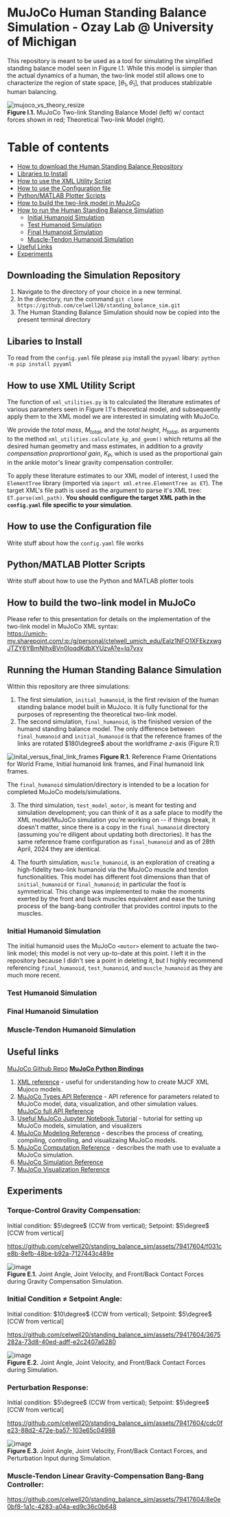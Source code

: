 # MuJoCo Human Standing Balance Simulation - Ozay Lab @ University of Michigan

This repository is meant to be used as a tool for simulating the simplified standing balance model seen in Figure I.1. While this model is simpler than the actual dynamics of a human, the two-link model still allows one to characterize the region of state space, $[\theta_1, \dot{\theta}_1]$, that produces stablizable human balancing.

![mujoco_vs_theory_resize](https://github.com/celwell20/standing_balance_sim/assets/79417604/3b26e5d5-4d15-470c-8215-d78d28e7ac9a) \
**Figure I.1.** MuJoCo Two-link Standing Balance Model (left) w/ contact forces shown in red; Theoretical Two-link Model (right).

Table of contents
=================
<!--ts-->

   * [How to download the Human Standing Balance Repository](#Downloading-the-Simulation-Repository)
   * [Libraries to Install](#Libraries-to-Install)
   * [How to use the XML Utility Script](#How-to-use-XML-Utility-Script)
   * [How to use the Configuration file](#How-to-use-the-Configuration-file)
   * [Python/MATLAB Plotter Scripts](#Python/MATLAB-Plotter-Scripts)
   * [How to build the two-link model in MuJoCo](#How-to-build-the-two-link-model-in-MuJoCo)
   * [How to run the Human Standing Balance Simulation](#Running-the-Human-Standing-Balance-Simulation)
     * [Initial Humanoid Simulation](#Initial-Humanoid-Simulation)
     * [Test Humanoid Simulation](#Test-Humanoid-Simulation)
     * [Final Humanoid Simulation](#Final-Humanoid-Simulation)
     * [Muscle-Tendon Humanoid Simulation](#Muscle-Tendon-Humanoid-Simulation)
   * [Useful Links](#Useful-links)
   * [Experiments](#Experiments)
<!--te-->

## Downloading the Simulation Repository

1. Navigate to the directory of your choice in a new terminal.
2. In the directory, run the command `git clone https://github.com/celwell20/standing_balance_sim.git`
3. The Human Standing Balance Simulation should now be copied into the present terminal directory

## Libaries to Install

To read from the `config.yaml` file please `pip` install the `pyyaml` libary: `python -m pip install pyyaml`

## How to use XML Utility Script

The function of `xml_utilities.py` is to calculated the literature estimates of various parameters seen in Figure I.1's theoretical model, and subsequently apply them to the XML model we are interested in simulating with MuJoCo. 

We provide the *total mass*, $M_{total}$, and the *total height*, $H_{total}$, as arguments to the method `xml_utilities.calculate_kp_and_geom()` which returns all the desired human geometry and mass estimates, in addition to a *gravity compensation proprortional gain*, $K_P$, which is used as the proportional gain in the ankle motor's linear gravity compensation controller.

To apply these literature estimates to our XML model of interest, I used the `ElementTree` library (imported via `import xml.etree.ElementTree as ET`). The target XML's file path is used as the argument to parse it's XML tree: `ET.parse(xml_path)`. **You should configure the target XML path in the `config.yaml` file specific to your simulation**.

## How to use the Configuration file

Write stuff about how the `config.yaml` file works

## Python/MATLAB Plotter Scripts

Write stuff about how to use the Python and MATLAB plotter tools

## How to build the two-link model in MuJoCo

Please refer to this presentation for details on the implementation of the two-link model in MuJoCo XML syntax: \
https://umich-my.sharepoint.com/:p:/g/personal/ctelwell_umich_edu/EaIz1NFO1XFEkzxwgJTZY6YBmNlhxBVn0IoqdKdbXYUzvA?e=Iq7vxv

## Running the Human Standing Balance Simulation

Within this repository are three simulations:
1. The first simulation, `initial_humanoid`, is the first revision of the human standing balance model built in MuJoco. It is fully functional for the purposes of representing the theoretical two-link model.
2. The second simulation, `final_humanoid`, is the finished version of the humand standing balance model. The only difference between `final_humanoid` and `initial_humanoid` is that the reference frames of the links are rotated $180\degree$ about the worldframe $z$-axis (Figure R.1)

![inital_versus_final_link_frames](https://github.com/celwell20/standing_balance_sim/assets/79417604/699ff693-4db3-4bdb-8308-65ea13b33858)
**Figure R.1.** Reference Frame Orientations for World Frame, Initial humanoid link frames, and Final humanoid link frames.

The `final_humanoid` simulation/directory is intended to be a location for completed MuJoCo models/simulations.

3. The third simulation, `test_model_motor`, is meant for testing and simulation development; you can think of it as a safe place to modify the XML model/MuJoCo simulation you're working on -- if things break, it doesn't matter, since there is a copy in the `final_humanoid` directory (assuming you're diligent about updating both directories). It has the same reference frame configuration as `final_humanoid` and as of 28th April, 2024 they are identical.

4. The fourth simulation, `muscle_humanoid`, is an exploration of creating a high-fidelity two-link humanoid via the MuJoCo muscle and tendon functionalities. This model has different foot dimensions than that of `initial_humanoid` or `final_humanoid`; in particular the foot is symmetrical. This change was implemented to make the moments exerted by the front and back muscles equivalent and ease the tuning process of the bang-bang controller that provides control inputs to the muscles.

### Initial Humanoid Simulation

The initial humanoid uses the MuJoCo `<motor>` element to actuate the two-link model; this model is not very up-to-date at this point. I left it in the repository because I didn't see a point in deleting it, but I highly recommend referencing `final_humanoid`, `test_humanoid`, and `muscle_humanoid` as they are much more recent. 

### Test Humanoid Simulation

### Final Humanoid Simulation

### Muscle-Tendon Humanoid Simulation



## Useful links

[MuJoCo Github Repo](https://github.com/google-deepmind/mujoco?tab=readme-ov-file)
**[MuJoCo Python Bindings](https://mujoco.readthedocs.io/en/latest/python.html)**

1. [XML reference](https://mujoco.readthedocs.io/en/stable/XMLreference.html#body-geom) - useful for understanding how to create MJCF XML Mujoco models.
2. [MuJoCo Types API Reference](https://mujoco.readthedocs.io/en/stable/APIreference/APItypes.html#mjtsensor) - API reference for parameters related to MuJoCo model, data, visualization, and other simulation values.
      [MuJoCo full API Reference](https://mujoco.readthedocs.io/en/latest/APIreference/index.html) 
3. [Useful MuJoCo Jupyter Notebook Tutorial](https://colab.research.google.com/github/google-deepmind/mujoco/blob/main/python/tutorial.ipynb#scrollTo=Z6NDYJ8IOVt7) - tutorial for setting up MuJoCo models, simulation, and visualizers
4. [MuJoCo Modeling Reference](https://mujoco.readthedocs.io/en/stable/modeling.html) - describes the process of creating, compiling, controlling, and visualizaing MuJoCo models.
5. [MuJoCo Computation Reference](https://mujoco.readthedocs.io/en/latest/computation/index.html) - describes the math use to evaluate a MuJoCo simulation.
6. [MuJoCo Simulation Reference](https://mujoco.readthedocs.io/en/latest/programming/simulation.html#forward-dynamics)
7. [MuJoCo Visualization Reference](https://mujoco.readthedocs.io/en/latest/programming/visualization.html#rendering)



## Experiments

### Torque-Control Gravity Compensation:
Initial condition: $5\degree$ (CCW from vertical); Setpoint: $5\degree$ [CCW from vertical]

https://github.com/celwell20/standing_balance_sim/assets/79417604/f031ce8b-8efb-48be-b92a-7127443c489e

![image](https://github.com/celwell20/standing_balance_sim/assets/79417604/65c185e4-adf5-42de-b526-46e0be942999)\
**Figure E.1.** Joint Angle, Joint Velocity, and Front/Back Contact Forces during Gravity Compensation Simulation.

### Initial Condition $\neq$ Setpoint Angle:
Initial condition: $10\degree$ (CCW from vertical); Setpoint: $5\degree$ [CCW from vertical]

https://github.com/celwell20/standing_balance_sim/assets/79417604/3675282a-73d8-40ed-adff-e2c2407a6280

![image](https://github.com/celwell20/standing_balance_sim/assets/79417604/6d21722c-3071-40f3-8296-35888deb0f3e)\
**Figure E.2.** Joint Angle, Joint Velocity, and Front/Back Contact Forces during Simulation.

### Perturbation Response:

Initial condition: $5\degree$ (CCW from vertical); Setpoint: $5\degree$ [CCW from vertical]

https://github.com/celwell20/standing_balance_sim/assets/79417604/cdc0fe23-88d2-472e-ba57-103e65c04988

![image](https://github.com/celwell20/standing_balance_sim/assets/79417604/8d83e709-1281-4722-9ac1-62b554dac016)\
**Figure E.3.** Joint Angle, Joint Velocity, Front/Back Contact Forces, and Perturbation Input during Simulation.

### Muscle-Tendon Linear Gravity-Compensation Bang-Bang Controller:

https://github.com/celwell20/standing_balance_sim/assets/79417604/8e0e0bf8-1a1c-4283-a04a-ed9c36c0b648



